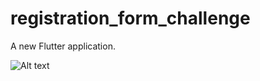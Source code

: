 # registration_form_challenge

A new Flutter application.

![Alt text](/..//master/registration_form_challenge//Screenshot_20190904-193416[1].png?raw=true "Optional Title")
